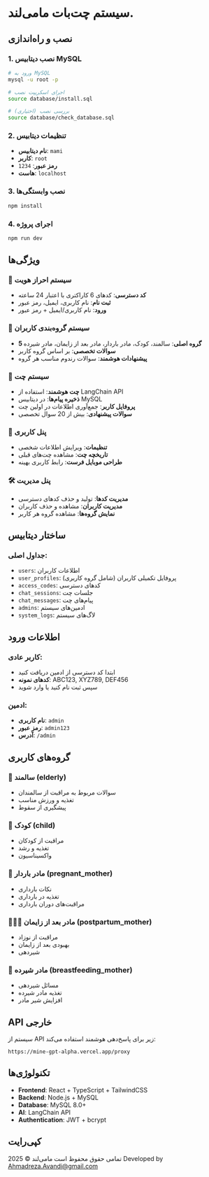 # سیستم چت‌بات مامی‌لند.

## نصب و راه‌اندازی

### 1. نصب دیتابیس MySQL

```bash
# ورود به MySQL
mysql -u root -p

# اجرای اسکریپت نصب
source database/install.sql

# بررسی نصب (اختیاری)
source database/check_database.sql
```

### 2. تنظیمات دیتابیس

- **نام دیتابیس**: `mami`
- **کاربر**: `root`
- **رمز عبور**: `1234`
- **هاست**: `localhost`

### 3. نصب وابستگی‌ها

```bash
npm install
```

### 4. اجرای پروژه

```bash
npm run dev
```

## ویژگی‌ها

### 🔐 سیستم احراز هویت
- **کد دسترسی**: کدهای 6 کاراکتری با اعتبار 24 ساعته
- **ثبت نام**: نام کاربری، ایمیل، رمز عبور
- **ورود**: نام کاربری/ایمیل + رمز عبور

### 👥 سیستم گروه‌بندی کاربران
- **5 گروه اصلی**: سالمند، کودک، مادر باردار، مادر بعد از زایمان، مادر شیرده
- **سوالات تخصصی**: بر اساس گروه کاربر
- **پیشنهادات هوشمند**: سوالات رندوم مناسب هر گروه

### 💬 سیستم چت
- **چت هوشمند**: استفاده از LangChain API
- **ذخیره پیام‌ها**: در دیتابیس MySQL
- **پروفایل کاربر**: جمع‌آوری اطلاعات در اولین چت
- **سوالات پیشنهادی**: بیش از 20 سوال تخصصی

### 👤 پنل کاربری
- **تنظیمات**: ویرایش اطلاعات شخصی
- **تاریخچه چت**: مشاهده چت‌های قبلی
- **طراحی موبایل فرست**: رابط کاربری بهینه

### 🛠️ پنل مدیریت
- **مدیریت کدها**: تولید و حذف کدهای دسترسی
- **مدیریت کاربران**: مشاهده و حذف کاربران
- **نمایش گروه‌ها**: مشاهده گروه هر کاربر

## ساختار دیتابیس

### جداول اصلی:
- `users`: اطلاعات کاربران
- `user_profiles`: پروفایل تکمیلی کاربران (شامل گروه کاربری)
- `access_codes`: کدهای دسترسی
- `chat_sessions`: جلسات چت
- `chat_messages`: پیام‌های چت
- `admins`: ادمین‌های سیستم
- `system_logs`: لاگ‌های سیستم

## اطلاعات ورود

### کاربر عادی:
- ابتدا کد دسترسی از ادمین دریافت کنید
- **کدهای نمونه**: ABC123, XYZ789, DEF456
- سپس ثبت نام کنید یا وارد شوید

### ادمین:
- **نام کاربری**: `admin`
- **رمز عبور**: `admin123`
- **آدرس**: `/admin`

## گروه‌های کاربری

### 🧓 سالمند (elderly)
- سوالات مربوط به مراقبت از سالمندان
- تغذیه و ورزش مناسب
- پیشگیری از سقوط

### 👶 کودک (child)
- مراقبت از کودکان
- تغذیه و رشد
- واکسیناسیون

### 🤱 مادر باردار (pregnant_mother)
- نکات بارداری
- تغذیه در بارداری
- مراقبت‌های دوران بارداری

### 👩‍👧‍👦 مادر بعد از زایمان (postpartum_mother)
- مراقبت از نوزاد
- بهبودی بعد از زایمان
- شیردهی

### 🤱 مادر شیرده (breastfeeding_mother)
- مسائل شیردهی
- تغذیه مادر شیرده
- افزایش شیر مادر

## API خارجی

سیستم از API زیر برای پاسخ‌دهی هوشمند استفاده می‌کند:
```
https://mine-gpt-alpha.vercel.app/proxy
```

## تکنولوژی‌ها

- **Frontend**: React + TypeScript + TailwindCSS
- **Backend**: Node.js + MySQL
- **Database**: MySQL 8.0+
- **AI**: LangChain API
- **Authentication**: JWT + bcrypt

## کپی‌رایت

تمامی حقوق محفوظ است مامی‌لند © 2025
Developed by Ahmadreza.Avandi@gmail.com
